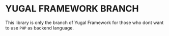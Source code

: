 # YUGAL FRAMEWORK BRANCH
This library is only the branch of Yugal Framework for those who dont want to use ```PHP``` as backend language.
